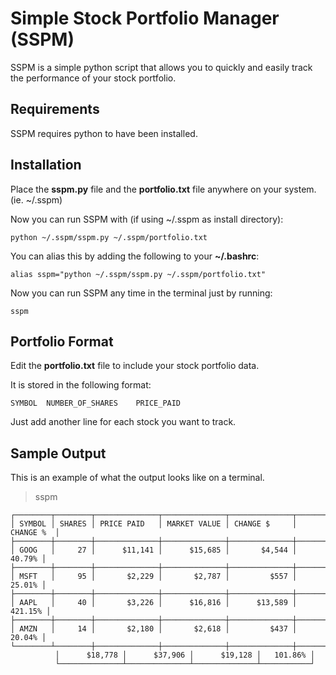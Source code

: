# Simple Stock Portfolio Manager (SSPM)

SSPM is a simple python script that allows you to quickly and easily track the performance of your stock portfolio.

## Requirements

SSPM requires python to have been installed.

## Installation 

Place the **sspm.py** file and the **portfolio.txt** file anywhere on your system. (ie. ~/.sspm)

Now you can run SSPM with (if using ~/.sspm as install directory):

	python ~/.sspm/sspm.py ~/.sspm/portfolio.txt

You can alias this by adding the following to your **~/.bashrc**:

	alias sspm="python ~/.sspm/sspm.py ~/.sspm/portfolio.txt"

Now you can run SSPM any time in the terminal just by running:

	sspm

## Portfolio Format

Edit the **portfolio.txt** file to include your stock portfolio data.

It is stored in the following format:

	SYMBOL	NUMBER_OF_SHARES	PRICE_PAID

Just add another line for each stock you want to track.

## Sample Output

This is an example of what the output looks like on a terminal.

>sspm

	┌────────┬────────┬──────────────┬──────────────┬──────────────┬───────────┐
	│ SYMBOL │ SHARES │ PRICE PAID   │ MARKET VALUE │ CHANGE $     │ CHANGE %  │
	├────────┼────────┼──────────────┼──────────────┼──────────────┼───────────┤
	│ GOOG   │     27 │      $11,141 │      $15,685 │       $4,544 │    40.79% │
	├────────┼────────┼──────────────┼──────────────┼──────────────┼───────────┤
	│ MSFT   │     95 │       $2,229 │       $2,787 │         $557 │    25.01% │
	├────────┼────────┼──────────────┼──────────────┼──────────────┼───────────┤
	│ AAPL   │     40 │       $3,226 │      $16,816 │      $13,589 │   421.15% │
	├────────┼────────┼──────────────┼──────────────┼──────────────┼───────────┤
	│ AMZN   │     14 │       $2,180 │       $2,618 │         $437 │    20.04% │
	└────────┴────────┼──────────────┼──────────────┼──────────────┼───────────┤
			  │      $18,778 │      $37,906 │      $19,128 │   101.86% │
			  └──────────────┴──────────────┴──────────────┴───────────┘

